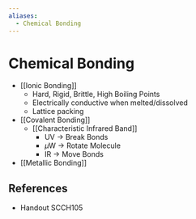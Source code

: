 ```yaml
---
aliases:
  - Chemical Bonding
---
```


# Chemical Bonding

- [[Ionic Bonding]]
  - Hard, Rigid, Brittle, High Boiling Points
  - Electrically conductive when melted/dissolved
  - Lattice packing
- [[Covalent Bonding]]
  - [[Characteristic Infrared Band]]
    - UV → Break Bonds
    - $\mu$W → Rotate Molecule
    - IR → Move Bonds
- [[Metallic Bonding]]

## References

- Handout SCCH105

